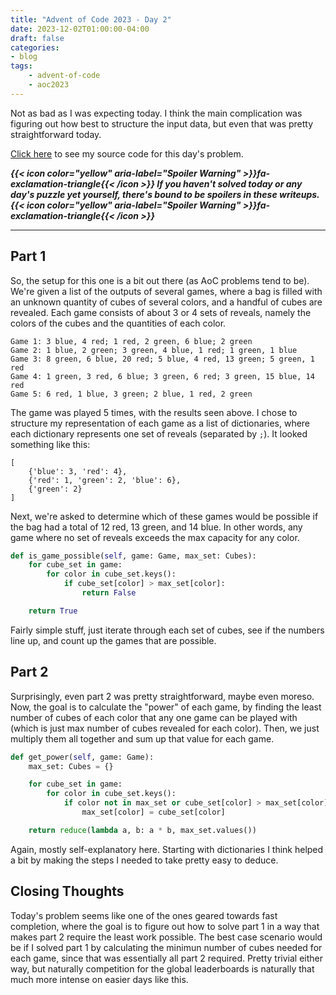 ```yaml
---
title: "Advent of Code 2023 - Day 2"
date: 2023-12-02T01:00:00-04:00
draft: false
categories:
- blog
tags:
    - advent-of-code
    - aoc2023
---
```


Not as bad as I was expecting today. I think the main complication was figuring out how best to structure the input data, but even that was pretty straightforward today.

[Click here](https://github.com/Ratheronfire/advent-of-code/blob/master/year_2023/day-2.py) to see my source code for this day's problem.

***{{< icon color="yellow" aria-label="Spoiler Warning" >}}fa-exclamation-triangle{{< /icon >}} If you haven't solved today or any day's puzzle yet yourself, there's bound to be spoilers in these writeups. {{< icon color="yellow" aria-label="Spoiler Warning" >}}fa-exclamation-triangle{{< /icon >}}***

---

## Part 1

So, the setup for this one is a bit out there (as AoC problems tend to be). We're given a list of the outputs of several games, where a bag is filled with an unknown quantity of cubes of several colors, and a handful of cubes are revealed. Each game consists of about 3 or 4 sets of reveals, namely the colors of the cubes and the quantities of each color.

```
Game 1: 3 blue, 4 red; 1 red, 2 green, 6 blue; 2 green
Game 2: 1 blue, 2 green; 3 green, 4 blue, 1 red; 1 green, 1 blue
Game 3: 8 green, 6 blue, 20 red; 5 blue, 4 red, 13 green; 5 green, 1 red
Game 4: 1 green, 3 red, 6 blue; 3 green, 6 red; 3 green, 15 blue, 14 red
Game 5: 6 red, 1 blue, 3 green; 2 blue, 1 red, 2 green
```

The game was played 5 times, with the results seen above. I chose to structure my representation of each game as a list of dictionaries, where each dictionary represents one set of reveals (separated by ``;``). It looked something like this:

```
[
    {'blue': 3, 'red': 4},
    {'red': 1, 'green': 2, 'blue': 6},
    {'green': 2}
]
```

Next, we're asked to determine which of these games would be possible if the bag had a total of 12 red, 13 green, and 14 blue. In other words, any game where no set of reveals exceeds the max capacity for any color.

```python
def is_game_possible(self, game: Game, max_set: Cubes):
    for cube_set in game:
        for color in cube_set.keys():
            if cube_set[color] > max_set[color]:
                return False

    return True
```

Fairly simple stuff, just iterate through each set of cubes, see if the numbers line up, and count up the games that are possible.

## Part 2

Surprisingly, even part 2 was pretty straightforward, maybe even moreso. Now, the goal is to calculate the "power" of each game, by finding the least number of cubes of each color that any one game can be played with (which is just max number of cubes revealed for each color). Then, we just multiply them all together and sum up that value for each game.

```python
def get_power(self, game: Game):
    max_set: Cubes = {}

    for cube_set in game:
        for color in cube_set.keys():
            if color not in max_set or cube_set[color] > max_set[color]:
                max_set[color] = cube_set[color]

    return reduce(lambda a, b: a * b, max_set.values())
```

Again, mostly self-explanatory here. Starting with dictionaries I think helped a bit by making the steps I needed to take pretty easy to deduce.

## Closing Thoughts

Today's problem seems like one of the ones geared towards fast completion, where the goal is to figure out how to solve part 1 in a way that makes part 2 require the least work possible. The best case scenario would be if I solved part 1 by calculating the minimun number of cubes needed for each game, since that was essentially all part 2 required. Pretty trivial either way, but naturally competition for the global leaderboards is naturally that much more intense on easier days like this.